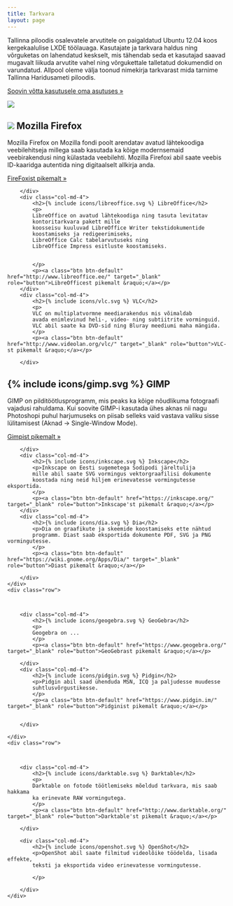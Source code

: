 ```yaml
---
title: Tarkvara
layout: page
---
```

<div class="container">
      <div class="row">
        <div class="col-md-6">
            <p>
            Tallinna piloodis osalevatele arvutitele on paigaldatud
            Ubuntu 12.04 koos kergekaalulise LXDE töölauaga.
            Kasutajate ja tarkvara haldus ning võrguketas on lahendatud keskselt,
            mis tähendab seda et kasutajad saavad mugavalt liikuda arvutite vahel
            ning võrgukettale talletatud dokumendid on varundatud.
            Allpool oleme välja toonud nimekirja tarkvarast mida tarnime
            Tallinna Haridusameti piloodis.
            </p>
            <p><a class="btn btn-default" href="http://eepurl.com/bc7eCH" target="_blank" role="button">Soovin võtta kasutusele oma asutuses &raquo;</a></p>
        </div>
        <div class="col-md-6">
            <img src="http://lauri.vosandi.com/cache/6382c8a0ef9cbb5d9045ab1fb0b912d1.png" style="max-width:100%;max-height:100%;"/>
        </div>
    </div>
</div>

<div class="container">
      <div class="row">
        <div class="col-md-4">
            <h2><img src="http://people.mozilla.org/~faaborg/files/shiretoko/firefoxIcon/firefox-48.png"/> Mozilla Firefox</h2>
            <p>
            Mozilla Firefox on Mozilla fondi poolt arendatav
            avatud lähtekoodiga veebilehitseja millega saab
            kasutada ka kõige modernsemaid veebirakendusi ning
            külastada veebilehti.
            Mozilla Firefoxi abil saate veebis ID-kaaridga autentida ning
            digitaalselt allkirja anda.
            </p>
            <p><a class="btn btn-default" href="https://www.mozilla.org/et/" target="_blank" role="button">FireFoxist pikemalt &raquo;</a></p>

        </div>
        <div class="col-md-4">
            <h2>{% include icons/libreoffice.svg %} LibreOffice</h2>
            <p>
            LibreOffice on avatud lähtekoodiga ning tasuta levitatav
            kontoritarkvara pakett mille 
            koosseisu kuuluvad LibreOffice Writer tekstidokumentide
            koostamiseks ja redigeerimiseks,
            LibreOffice Calc tabelarvutuseks ning
            LibreOffice Impress esitluste koostamiseks.
            
            
            </p>
            <p><a class="btn btn-default" href="http://www.libreoffice.ee/" target="_blank" role="button">LibreOfficest pikemalt &raquo;</a></p>
        </div>
        <div class="col-md-4">
            <h2>{% include icons/vlc.svg %} VLC</h2>
            <p>
            VLC on multiplatvormne meediarakendus mis võimaldab
            avada enimlevinud heli-, video- ning subtiitrite vorminguid.
            VLC abil saate ka DVD-sid ning Bluray meediumi maha mängida.
            </p>
            <p><a class="btn btn-default" href="http://www.videolan.org/vlc/" target="_blank" role="button">VLC-st pikemalt &raquo;</a></p>

        </div>
</div>
<div class="container">
      <div class="row">
        <div class="col-md-4">
            <h2>{% include icons/gimp.svg %} GIMP</h2>
            <p>
            GIMP on pilditöötlusprogramm, mis peaks ka kõige nõudlikuma
            fotograafi vajadusi rahuldama.
            Kui soovite GIMP-i kasutada ühes aknas nii nagu Photoshopi puhul harjumuseks on
            piisab selleks
            vaid vastava valiku sisse lülitamisest (Aknad → Single-Window Mode).
            </p>
            <p><a class="btn btn-default" href="http://www.gimp.org/" target="_blank" role="button">Gimpist pikemalt &raquo;</a></p>

        </div>
        <div class="col-md-4">
            <h2>{% include icons/inkscape.svg %} Inkscape</h2>
            <p>Inkscape on Eesti sugemetega Sodipodi järeltulija
            mille abil saate SVG vormingus vektorgraafilisi dokumente
            koostada ning neid hiljem erinevatesse vormingutesse eksportida.
            </p>
            <p><a class="btn btn-default" href="https://inkscape.org/" target="_blank" role="button">Inkscape'st pikemalt &raquo;</a></p>
        </div>
        <div class="col-md-4">
            <h2>{% include icons/dia.svg %} Dia</h2>
            <p>Dia on graafikute ja skeemide koostamiseks ette nähtud 
            programm. Diast saab eksportida dokumente PDF, SVG ja PNG vormingutesse.
            </p>
            <p><a class="btn btn-default" href="https://wiki.gnome.org/Apps/Dia/" target="_blank" role="button">Diast pikemalt &raquo;</a></p>

        </div>
    </div>
    <div class="row">

            

        <div class="col-md-4">
            <h2>{% include icons/geogebra.svg %} GeoGebra</h2>
            <p>
            Geogebra on ...
            </p>
            <p><a class="btn btn-default" href="https://www.geogebra.org/" target="_blank" role="button">GeoGebrast pikemalt &raquo;</a></p>

        </div>
        <div class="col-md-4">
            <h2>{% include icons/pidgin.svg %} Pidgin</h2>
            <p>Pidgin abil saad ühenduda MSN, ICQ ja paljudesse muudesse
            suhtlusvõrgustikesse.
            </p>
            <p><a class="btn btn-default" href="https://www.pidgin.im/" target="_blank" role="button">Pidginist pikemalt &raquo;</a></p>

            
        </div>

    </div>
    <div class="row">

            

        <div class="col-md-4">
            <h2>{% include icons/darktable.svg %} Darktable</h2>
            <p>
            Darktable on fotode töötlemiseks mõeldud tarkvara, mis saab hakkama
            ka erinevate RAW vormingutega.
            </p>
            <p><a class="btn btn-default" href="http://www.darktable.org/" target="_blank" role="button">Darktable'st pikemalt &raquo;</a></p>

        </div>

        <div class="col-md-4">
            <h2>{% include icons/openshot.svg %} OpenShot</h2>
            <p>OpenShot abil saate filmitud videolõike töödelda, lisada effekte,
            teksti ja eksportida video erinevatesse vormingutesse.
            
            </p>
            
        </div>
    </div>
</div>
